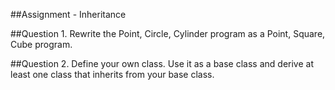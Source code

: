 ##Assignment - Inheritance

##Question 1.
Rewrite the Point, Circle, Cylinder program as a Point, Square, Cube program.


##Question 2.
Define your own class. Use it as a base class and derive at least one class that inherits from your base class.
